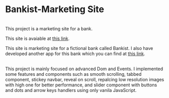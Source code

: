 # Bankist-Marketing Site

<br />
This project is a marketing site for a bank.
<br />

This site is avaiable at [this link](https://superlative-sprite-89bf7b.netlify.app/).

This site is marketing site for a fictional bank called Bankist. I also have developed another app for this bank which you can find at [this link](https://bucolic-taffy-b95a6f.netlify.app/).

<br />
This project is mainly focused on advanced Dom and Events. I implemented some features and components such as smooth scrolling, tabbed component, stickey navbar, reveal on scroll, repalcing low resolution images with high one for better performance, and slider component with buttons and dots and arrow keys handlers using only vanila JavaScript.
